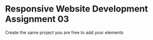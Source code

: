 # Responsive Website Development Assignment 03

Create the same project you are free to add your elements
